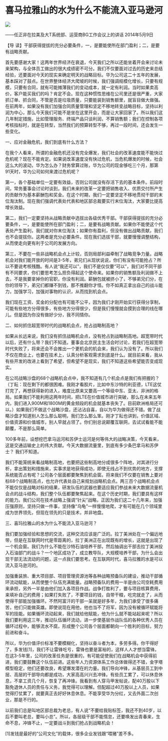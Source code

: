 # 喜马拉雅山的水为什么不能流入亚马逊河
<img class="pv" src="https://api.visitor.plantree.me/visitor-badge/pv?namespace=plantree.me&key=renzhengfei-speeches/喜马拉雅山的水为什么不能流入亚马逊河.md">



——任正非在拉美及大T系统部、运营商BG工作会议上的讲话
2014年5月9日



【导  读】干部获得提拔的充分必要条件，一，是要能使所在部门盈利；二，是要有战略贡献。



首先要感谢大家！这两年世界经济在衰退，今天我们之所以还能坐着开会来讨论未来架构，与全体员工做出的很大成绩密不可分。我们不仅要面对过去的历史来总结经验，还要面对今天的现实来确定明天的战略目标。华为公司这二十五年的发展，基本踩对了鼓点。在世界整体经济大爬坡的时候，我们强调规模化增长，只要有规模，只要有合同，就有可能摊薄我们的变动成本，就一定有利润。当时如果卖高价，客户能买我们的吗？肯定不会。现在这种惯性思维在公司里还是很严重，大家抓订单、抓合同，不管是否是垃圾质量，只要能装到销售额里，就盲目做大做强。在前两年，如果没有我们加强合同质量管理和坚定不移地转变战略目标，坚持以利润为中心，那么今天我们可能不是坐在这里开会，而是让大家回家了。所以我们这几年制定措施，比如管理服务、终端产品只谈利润，不算销售额；我们在控制各项考核指标时，就是在转型，当然我们的预算转型不够，再过一段时间，还会发生一些变化。

一、应对金融危机，我们到底有什么方法？

在我个人看来，所谓的金融危机还没有完全爆发，我们社会的改革速度能不能快过危机呢？现在不能肯定。如果说改革速度没有快过危机，当危机爆发的时候，社会这么大的波动，华为怎么办？财务曾算过账，华为公司的现金够吃三个月，那第91天时，华为公司如何来渡过危机呢？

第一，各个基础单位一定要有效益，否则公司就没有存活下去的基本条件。前段时间，常务董事会讨论时谈到，我们未来的改革一定要把销售收入、优质交付所产生的贡献作为基本薪酬包和奖金。在这个时期，我们一定要坚定不移地贯彻干部的末位淘汰制。现在我们强调代表处代表和地区部总裁要实行末位淘汰，大家要比提高增长效益。

第二，我们一定要坚持从战略贡献中选拔出各级优秀干部。干部获得提拔的充分必要条件，一，是要能使所在部门盈利；二，是要有战略贡献。如果你不能使这个代表处产生盈利，我们就对你末位淘汰；如果你有盈利，但没有做出战略贡献，我们也不会提拔你。这两者是充分必要条件。现在我们选拔干部，就要慢慢调整结构，从而使走向更有利于公司的发展方向。

第三，不要在一些非战略机会点上计较，否则局部利益牵制了战略竞争力量。战略机会对我们能开放的时间是3-5年，弟兄们从现状说说，你们有没有可能抢占？所以不要说考核残酷。有人说“我还可以”，我们不是仅仅要“可以”，我们对不同干部有不同要求，你们要思考怎么担负得起这个使命来。如果你的销售额及利润做不上去，不是我要拿掉你的官职，你没有利润。薪酬包就被挤小了，不够弟兄们分，在你的领导下，弟兄们都赚不到钱，那不推翻你才怪。你不如真正拿出自己的战斗能力，加强学习，加强对事物的认识，从而找到机会点。

我们现在工资、奖金的分配也有可能不公平，因为我们才刚开始实行获得分享制，可能有些地方分得很多，有些地方分得很少，但是我们慢慢就会摸到合理的线在哪儿。但是因为你没有做好少分，我不同情你。

二、如何抓住超宽带时代的战略机会点，抢占战略制高地？

如果从长远来说，我们没有抓住战略机会点，没有抢占到战略制高地。超宽带时代以后，还有什么带？我们不知道。董事会北京民主生活会时讨论，若我们在超宽带时代失败了，将来还会不会推出一个更机会的机会来，我们认为没有了。所以我们不仅在商业上，也要在技术上，认真分析客观需求到底是什么。就目前来看，我从有些开发的改进上看到了希望，但希望不是现实，我们不知道这些希望能否变成现实。

在公司战略沙盘的68个战略机会点中，我不知道有几个机会点是我们有把握的？（丁耘：现在剩下的都很困难。我刚才看胶片，比如中东沙特的利亚德，LTE这仗打完了，再想获得新的进入，难度比原来又要高一个等级中东、亚太、非洲的格局。如果我们不能利用这两年时间，把LTE在价值城市进行突破，那么在未来五年内，我们进入900M和1800M的黄金频段的机会就基本丧失了。目前欧洲格局还可以。）如果我们不做这个战略沙盘，还沾沾自喜，自以为华为做得还不错。做了战略沙盘才知道别人怎么那么聪明，我们怎么那么笨。刚才丁耘也讲到，价值区域、价值资源和价值城市，别人早就占领了。你们别总说颠覆互联网，去试试看能不能颠覆，不是那么简单。

100多年前，设想挖巴拿马运河和苏伊士运河是何等伟大的战略决策，今天看来，这是交通运输史上的伟大贡献。今天大数据流量里，到底有多少条巴拿马和苏伊士？ 我们不知道。

我们不能笼统来看战略制高地，也要把这些制高地分成很多个阵地，对其进行分析，拿出策划和措施来，实事求是地获得成功，即使无线占不到优势的地方，支撑系统能否占有呢？公司各个层面都要聚焦到机会窗。将来我们不仅要在销售上要对标68个战略制高点，也允许代表处自己来规划战略机会点。两三百个战略机会点不能仅仅是战略对标的结果，研发队伍的武器也要适应我们参战未来大数据流量机会点的战斗结构，我们整个队伍都要聚焦起来。在这个历史时期，我们要具有这样的能力。我们公司在技术战略上强调“针尖”战略，正因为我们这二十几年来，加强压强原则，坚持只做一件事，坚持像“乌龟”一样慢慢地爬，才有可能在几个领域里成为世界领先，但现在领先的只是技术，并非地盘。

三、喜玛拉雅山的水为什么不能流入亚马逊河？

我们要加强经验和思想的交流，这种交流应该是广泛的。拉丁美洲处在一个偏远地带，但是在互联网时代是零距离的，拉丁美洲正在出现既有的增长，这就是出现了一个机会窗。我们为什么不能在沙特石油培养干部，然后抽调出干部去拉丁美洲投入石油部门的战斗？一个地区成功了，成立教导队，大规模培养干部，为什么会出现干部无法流动的问题，这一点我们要思考。在互联网时代，喜马拉雅的水是可以流入亚马逊河的。

加强重装旅、重大项目部、项目管理资源池等各种战略预备队的建设，推动干部循环流动赋能，从而使整个队伍充满能量。战略预备队的费用一半是由公司空耗费用来承担，另外一半是由他们加入各项目作战。战争打胜利了，要与项目核算费用，来填补自己的费用；如果打失败了，不要项目的钱，自带干粮，吃完就走了，从而使得干部能加强循环。不然阿富汗的干部一呆就是好多年，为我们承受了很多痛苦，他们只能做英雄。即使说现在用他，他也当不了将军，因为没有被循环赋能将军的技能。如果循环流动起来，我们就给他赋能，他为什么就不能站起来呢？所以我们要利用这三年，推动队伍循环流动，进一步使基层作战队伍的各种优秀人员在循环过程中，能够流水不腐，形成整个公司各个层面都朝向一个胜利的目标，努力前进和奋斗。

所以，华为价值评价标准不要模糊化，坚持以奋斗者为本，多劳多得。你干得好了，多发钱[1]，我们不让雷锋吃亏，雷锋也要是富裕的，这样人人才想当雷锋。在这3-5年里，公司的改革任务是很重的，有可能促使我们在战略机会中获得前进，我们要鼓舞这个队伍前进。这些年人力资源体系工作总体做得还不错，金字塔模型稳定，他们还要改良，希望爆发潜在的力量。我们导向冲锋，从基层员工到中层、高层的干部导向都是成功，大家高高兴兴去冲锋。有些员工累了，可以休息休息，不拿工资几个月，恢复了再冲锋。我看到有人穿马甲发帖说，配40万股以下豁免退休人员的责任与义务，我觉得可以理解。但配超过40万股以上人员，如果觉得打仗累了，就要真正去好好休息休息。不能享受华为分红，又去外面二次创业，那是不行的。

以前我们总是叫地区部总裁为老总，有人说“不要给我贴标签，我还不到40岁，以后不要叫老总，要叫小总”。所以，各层级干部不能惰怠，还要唤发出青春来，生命不息，冲锋不止，一定要战斗到我们抢占到战略机会！



[1]发钱是最好的“公司文化”的载体，很多企业发钱跟“喂猪”差不多。

